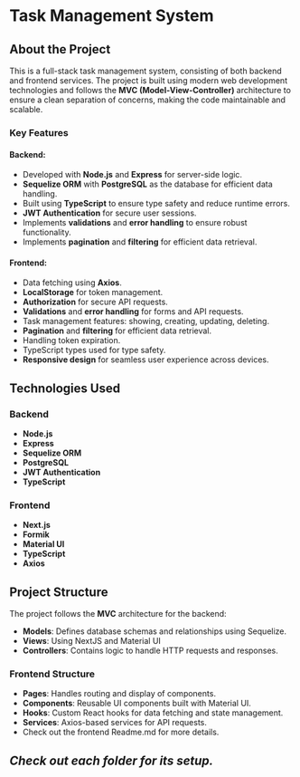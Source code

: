 # Task Management System

## About the Project

This is a full-stack task management system, consisting of both backend and frontend services. The project is built using modern web development technologies and follows the **MVC (Model-View-Controller)** architecture to ensure a clean separation of concerns, making the code maintainable and scalable.

### Key Features

#### Backend:
- Developed with **Node.js** and **Express** for server-side logic.
- **Sequelize ORM** with **PostgreSQL** as the database for efficient data handling.
- Built using **TypeScript** to ensure type safety and reduce runtime errors.
- **JWT Authentication** for secure user sessions.
- Implements **validations** and **error handling** to ensure robust functionality.
- Implements **pagination** and **filtering** for efficient data retrieval.
  

#### Frontend:
- Data fetching using **Axios**.
- **LocalStorage** for token management.
- **Authorization** for secure API requests.
- **Validations** and **error handling** for forms and API requests.
- Task management features: showing, creating, updating, deleting.
- **Pagination** and **filtering** for efficient data retrieval.
- Handling token expiration.
- TypeScript types used for type safety.
- **Responsive design** for seamless user experience across devices.

## Technologies Used

### Backend
- **Node.js**  
- **Express**  
- **Sequelize ORM**  
- **PostgreSQL**  
- **JWT Authentication**  
- **TypeScript**

### Frontend
- **Next.js**  
- **Formik**  
- **Material UI**  
- **TypeScript**  
- **Axios**

## Project Structure

The project follows the **MVC** architecture for the backend:

- **Models**: Defines database schemas and relationships using Sequelize.
- **Views**: Using NextJS and Material UI
- **Controllers**: Contains logic to handle HTTP requests and responses.

### Frontend Structure
- **Pages**: Handles routing and display of components.
- **Components**: Reusable UI components built with Material UI.
- **Hooks**: Custom React hooks for data fetching and state management.
- **Services**: Axios-based services for API requests.
- Check out the frontend Readme.md for more details.

## ***Check out each folder for its setup.***


